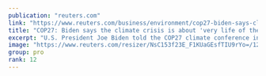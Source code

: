 ```yaml
---
publication: "reuters.com"
link: "https://www.reuters.com/business/environment/cop27-biden-says-climate-crisis-is-about-human-security-economic-security-2022-11-11/"
title: "COP27: Biden says the climate crisis is about 'very life of the planet'"
excerpt: "U.S. President Joe Biden told the COP27 climate conference in Egypt on Friday that global warming posed an existential threat to the planet and promised the United States would meet its targets for fi"
image: "https://www.reuters.com/resizer/NsC153f23E_F1KUaGEsfTIU9rYo=/1200x628/smart/filters:quality(80)/cloudfront-us-east-2.images.arcpublishing.com/reuters/OE7WFZ5W5VN4ZOEOIXX3EC6ENY.jpg"
group: pro
rank: 12
---
```

